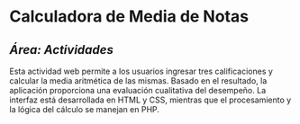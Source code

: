 # Calculadora de Media de Notas
## _Área: Actividades_
Esta actividad web permite a los usuarios ingresar tres calificaciones y calcular la media aritmética de las mismas. Basado en el resultado, la aplicación proporciona una evaluación cualitativa del desempeño. La interfaz está desarrollada en HTML y CSS, mientras que el procesamiento y la lógica del cálculo se manejan en PHP.
